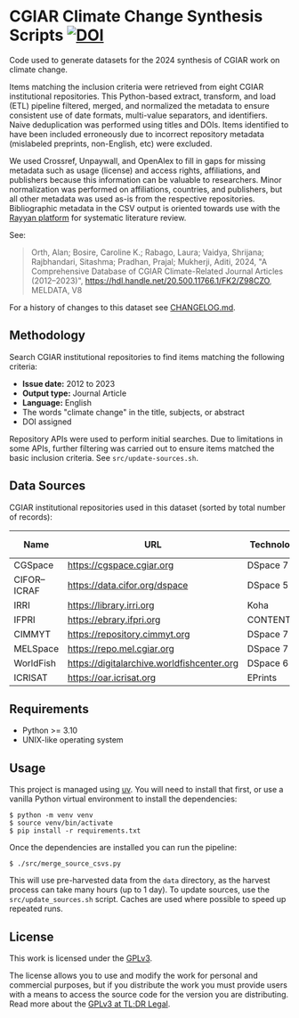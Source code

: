 # CGIAR Climate Change Synthesis Scripts [![DOI](https://zenodo.org/badge/DOI/10.5281/zenodo.14329329.svg)](https://doi.org/10.5281/zenodo.14329329)

Code used to generate datasets for the 2024 synthesis of CGIAR work on climate change.

Items matching the inclusion criteria were retrieved from eight CGIAR institutional repositories. This Python-based extract, transform, and load (ETL) pipeline filtered, merged, and normalized the metadata to ensure consistent use of date formats, multi-value separators, and identifiers. Naive deduplication was performed using titles and DOIs. Items identified to have been included erroneously due to incorrect repository metadata (mislabeled preprints, non-English, etc) were excluded.

We used Crossref, Unpaywall, and OpenAlex to fill in gaps for missing metadata such as usage (license) and access rights, affiliations, and publishers because this information can be valuable to researchers. Minor normalization was performed on affiliations, countries, and publishers, but all other metadata was used as-is from the respective repositories. Bibliographic metadata in the CSV output is oriented towards use with the [Rayyan platform](https://www.rayyan.ai/) for systematic literature review.

See:

> Orth, Alan; Bosire, Caroline K.; Rabago, Laura; Vaidya, Shrijana; Rajbhandari, Sitashma; Pradhan, Prajal; Mukherji, Aditi, 2024, "A Comprehensive Database of CGIAR Climate-Related Journal Articles (2012–2023)", https://hdl.handle.net/20.500.11766.1/FK2/Z98CZO, MELDATA, V8

For a history of changes to this dataset see [CHANGELOG.md](CHANGELOG.md).

## Methodology

Search CGIAR institutional repositories to find items matching the following criteria:

- **Issue date:** 2012 to 2023
- **Output type:** Journal Article
- **Language:** English
- The words "climate change" in the title, subjects, or abstract
- DOI assigned

Repository APIs were used to perform initial searches. Due to limitations in some APIs, further filtering was carried out to ensure items matched the basic inclusion criteria. See `src/update-sources.sh`.


## Data Sources

CGIAR institutional repositories used in this dataset (sorted by total number of records):

| Name        | URL                                        | Technology | Total Records |
|-------------|--------------------------------------------|------------|---------------|
| CGSpace     | https://cgspace.cgiar.org                  | DSpace 7   | 125,945       |
| CIFOR–ICRAF | https://data.cifor.org/dspace              | DSpace 5   | 35,317        |
| IRRI        | https://library.irri.org                   | Koha       | 26,696        |
| IFPRI       | https://ebrary.ifpri.org                   | CONTENTdm  | 24,975        |
| CIMMYT      | https://repository.cimmyt.org              | DSpace 7   | 18,437        |
| MELSpace    | https://repo.mel.cgiar.org                 | DSpace 7   | 13,055        |
| WorldFish   | https://digitalarchive.worldfishcenter.org | DSpace 6   | 5,673         |
| ICRISAT     | https://oar.icrisat.org                    | EPrints    | ?             |


## Requirements

- Python >= 3.10
- UNIX-like operating system


## Usage

This project is managed using [uv](https://docs.astral.sh/uv/). You will need to install that first, or use a vanilla Python virtual environment to install the dependencies:

```console
$ python -m venv venv
$ source venv/bin/activate
$ pip install -r requirements.txt
```

Once the dependencies are installed you can run the pipeline:

```console
$ ./src/merge_source_csvs.py
```

This will use pre-harvested data from the `data` directory, as the harvest process can take many hours (up to 1 day). To update sources, use the `src/update_sources.sh` script. Caches are used where possible to speed up repeated runs.


## License
This work is licensed under the [GPLv3](https://www.gnu.org/licenses/gpl-3.0.en.html).

The license allows you to use and modify the work for personal and commercial purposes, but if you distribute the work you must provide users with a means to access the source code for the version you are distributing. Read more about the [GPLv3 at TL;DR Legal](https://tldrlegal.com/license/gnu-general-public-license-v3-(gpl-3)).
